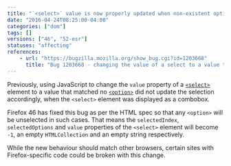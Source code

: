 ```yaml
---
title: "`<select>` value is now properly updated when non-existent option is programmatically selected"
date: "2016-04-24T08:25:00-04:00"
categories: ["dom"]
tags: []
versions: ["46", "52-esr"]
statuses: "affecting"
references:
    - url: "https://bugzilla.mozilla.org/show_bug.cgi?id=1203668"
      title: "Bug 1203668 - changing the value of a select to a value that matches none of the options should put it in a \"no option selected\" state even when it's a combobox (size=1)"
---
```

Previously, using JavaScript to change the `value` property of a [`<select>`](https://developer.mozilla.org/docs/Web/HTML/Element/select) element to a value that matched no [`<option>`](https://developer.mozilla.org/docs/Web/HTML/Element/option) did not update the selection accordingly, when the `<select>` element was displayed as a combobox.

Firefox 46 has fixed this bug as per the HTML spec so that any `<option>` will be unselected in such cases. That means the `selectedIndex`, `selectedOptions` and `value` properties of the `<select>` element will become `-1`, an empty `HTMLCollection` and an empty string respectively.

While the new behaviour should match other browsers, certain sites with Firefox-specific code could be broken with this change.
